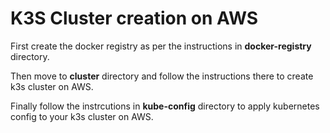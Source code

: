 # K3S Cluster creation on AWS

First create the docker registry as per the instructions in **docker-registry** directory.

Then move to **cluster** directory and follow the instructions there to create k3s cluster on AWS.

Finally follow the instrcutions in **kube-config** directory to apply kubernetes config to your k3s cluster on AWS.